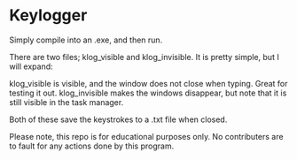 # Keylogger
Simply compile into an .exe, and then run. 

There are two files; klog_visible and klog_invisible. It is pretty simple, but I will expand:

klog_visible is visible, and the window does not close when typing. Great for testing it out. klog_invisible makes the windows disappear, but note that it is still visible in the task manager.

Both of these save the keystrokes to a .txt file when closed.

Please note, this repo is for educational purposes only. No contributers are to fault for any actions done by this program.
